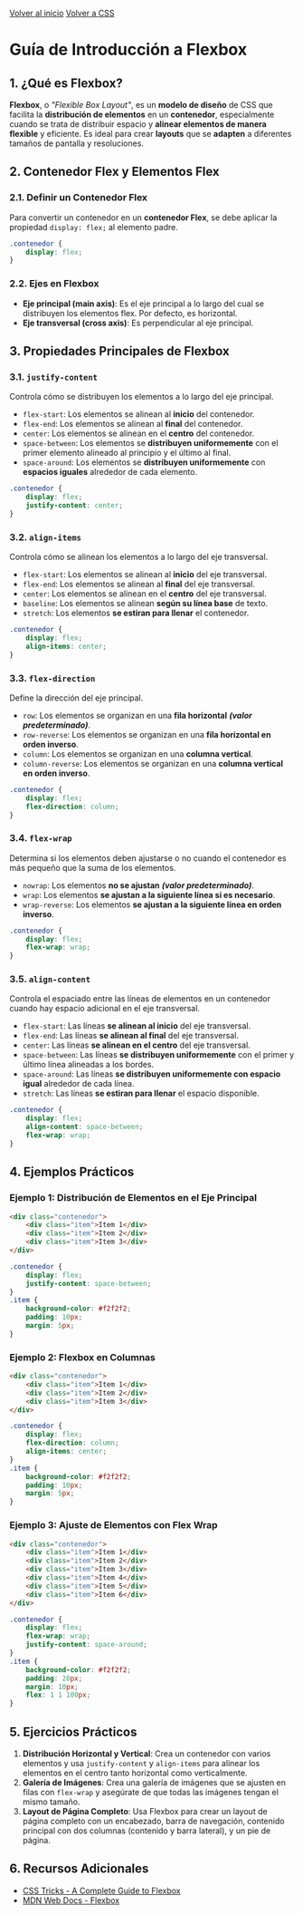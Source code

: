 [Volver al inicio](../../../README.md)
[Volver a CSS](../README.md) 
# Guía de Introducción a Flexbox

## 1. ¿Qué es Flexbox?

**Flexbox**, o *"Flexible Box Layout"*, es un **modelo de diseño** de CSS que facilita la **distribución de elementos** en un **contenedor**, especialmente cuando se trata de distribuir espacio y **alinear elementos de manera flexible** y eficiente. Es ideal para crear **layouts** que se **adapten** a diferentes tamaños de pantalla y resoluciones.

## 2. Contenedor Flex y Elementos Flex

### 2.1. Definir un Contenedor Flex

Para convertir un contenedor en un **contenedor Flex**, se debe aplicar la propiedad `display: flex;` al elemento padre.

```css
.contenedor {
    display: flex;
}
```

### 2.2. Ejes en Flexbox

- **Eje principal (main axis)**: Es el eje principal a lo largo del cual se distribuyen los elementos flex. Por defecto, es horizontal.
- **Eje transversal (cross axis)**: Es perpendicular al eje principal.

## 3. Propiedades Principales de Flexbox

### 3.1. `justify-content`

Controla cómo se distribuyen los elementos a lo largo del eje principal.

- `flex-start`: Los elementos se alinean al **inicio** del contenedor.
- `flex-end`: Los elementos se alinean al **final** del contenedor.
- `center`: Los elementos se alinean en el **centro** del contenedor.
- `space-between`: Los elementos se **distribuyen uniformemente** con el primer elemento alineado al principio y el último al final.
- `space-around`: Los elementos se **distribuyen uniformemente** con **espacios iguales** alrededor de cada elemento.

```css
.contenedor {
    display: flex;
    justify-content: center;
}
```

### 3.2. `align-items`

Controla cómo se alinean los elementos a lo largo del eje transversal.

- `flex-start`: Los elementos se alinean al **inicio** del eje transversal.
- `flex-end`: Los elementos se alinean al **final** del eje transversal.
- `center`: Los elementos se alinean en el **centro** del eje transversal.
- `baseline`: Los elementos se alinean **según su línea base** de texto.
- `stretch`: Los elementos **se estiran para llenar** el contenedor.

```css
.contenedor {
    display: flex;
    align-items: center;
}
```

### 3.3. `flex-direction`

Define la dirección del eje principal.

- `row`: Los elementos se organizan en una **fila horizontal** ***(valor predeterminado)***.
- `row-reverse`: Los elementos se organizan en una **fila horizontal en orden inverso**.
- `column`: Los elementos se organizan en una **columna vertical**.
- `column-reverse`: Los elementos se organizan en una **columna vertical en orden inverso**.

```css
.contenedor {
    display: flex;
    flex-direction: column;
}
```

### 3.4. `flex-wrap`

Determina si los elementos deben ajustarse o no cuando el contenedor es más pequeño que la suma de los elementos.

- `nowrap`: Los elementos **no se ajustan** ***(valor predeterminado)***.
- `wrap`: Los elementos **se ajustan a la siguiente línea si es necesario**.
- `wrap-reverse`: Los elementos **se ajustan a la siguiente línea en orden inverso**.

```css
.contenedor {
    display: flex;
    flex-wrap: wrap;
}
```

### 3.5. `align-content`

Controla el espaciado entre las líneas de elementos en un contenedor cuando hay espacio adicional en el eje transversal.

- `flex-start`: Las líneas **se alinean al inicio** del eje transversal.
- `flex-end`: Las líneas **se alinean al final** del eje transversal.
- `center`: Las líneas **se alinean en el centro** del eje transversal.
- `space-between`: Las líneas **se distribuyen uniformemente** con el primer y último línea alineadas a los bordes.
- `space-around`: Las líneas **se distribuyen uniformemente con espacio igual** alrededor de cada línea.
- `stretch`: Las líneas **se estiran para llenar** el espacio disponible.

```css
.contenedor {
    display: flex;
    align-content: space-between;
    flex-wrap: wrap;
}
```

## 4. Ejemplos Prácticos

### Ejemplo 1: Distribución de Elementos en el Eje Principal

```html
<div class="contenedor">
    <div class="item">Item 1</div>
    <div class="item">Item 2</div>
    <div class="item">Item 3</div>
</div>
```

```css
.contenedor {
    display: flex;
    justify-content: space-between;
}
.item {
    background-color: #f2f2f2;
    padding: 10px;
    margin: 5px;
}
```

### Ejemplo 2: Flexbox en Columnas

```html
<div class="contenedor">
    <div class="item">Item 1</div>
    <div class="item">Item 2</div>
    <div class="item">Item 3</div>
</div>
```

```css
.contenedor {
    display: flex;
    flex-direction: column;
    align-items: center;
}
.item {
    background-color: #f2f2f2;
    padding: 10px;
    margin: 5px;
}
```

### Ejemplo 3: Ajuste de Elementos con Flex Wrap

```html
<div class="contenedor">
    <div class="item">Item 1</div>
    <div class="item">Item 2</div>
    <div class="item">Item 3</div>
    <div class="item">Item 4</div>
    <div class="item">Item 5</div>
    <div class="item">Item 6</div>
</div>
```

```css
.contenedor {
    display: flex;
    flex-wrap: wrap;
    justify-content: space-around;
}
.item {
    background-color: #f2f2f2;
    padding: 20px;
    margin: 10px;
    flex: 1 1 100px;
}
```

## 5. Ejercicios Prácticos

1. **Distribución Horizontal y Vertical**: Crea un contenedor con varios elementos y usa `justify-content` y `align-items` para alinear los elementos en el centro tanto horizontal como verticalmente.
2. **Galería de Imágenes**: Crea una galería de imágenes que se ajusten en filas con `flex-wrap` y asegúrate de que todas las imágenes tengan el mismo tamaño.
3. **Layout de Página Completo**: Usa Flexbox para crear un layout de página completo con un encabezado, barra de navegación, contenido principal con dos columnas (contenido y barra lateral), y un pie de página.

## 6. Recursos Adicionales

- [CSS Tricks - A Complete Guide to Flexbox](https://css-tricks.com/snippets/css/a-guide-to-flexbox/)
- [MDN Web Docs - Flexbox](https://developer.mozilla.org/en-US/docs/Web/CSS/CSS_Flexible_Box_Layout/Basic_Concepts_of_Flexbox)
